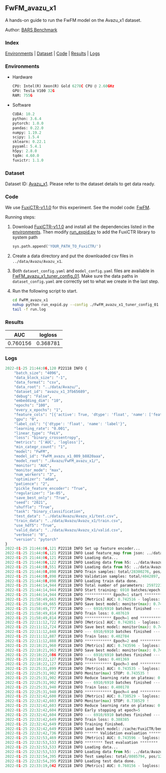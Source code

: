 ## FwFM_avazu_x1

A hands-on guide to run the FwFM model on the Avazu_x1 dataset.

Author: [BARS Benchmark](https://github.com/reczoo/BARS/blob/main/CITATION)

### Index
[Environments](#Environments) | [Dataset](#Dataset) | [Code](#Code) | [Results](#Results) | [Logs](#Logs)

### Environments
+ Hardware

  ```python
  CPU: Intel(R) Xeon(R) Gold 6278C CPU @ 2.60GHz
  GPU: Tesla V100 32G
  RAM: 755G

  ```

+ Software

  ```python
  CUDA: 10.2
  python: 3.6.4
  pytorch: 1.0.0
  pandas: 0.22.0
  numpy: 1.19.2
  scipy: 1.5.4
  sklearn: 0.22.1
  pyyaml: 5.4.1
  h5py: 2.8.0
  tqdm: 4.60.0
  fuxictr: 1.1.0

  ```

### Dataset
Dataset ID: [Avazu_x1](https://github.com/reczoo/Datasets/tree/main/Avazu/Avazu_x1). Please refer to the dataset details to get data ready.

### Code

We use [FuxiCTR-v1.1.0](https://github.com/reczoo/FuxiCTR/tree/v1.1.0) for this experiment. See the model code: [FwFM](https://github.com/reczoo/FuxiCTR/blob/v1.1.0/fuxictr/pytorch/models/FwFM.py).

Running steps:

1. Download [FuxiCTR-v1.1.0](https://github.com/reczoo/FuxiCTR/archive/refs/tags/v1.1.0.zip) and install all the dependencies listed in the [environments](#environments). Then modify [run_expid.py](./run_expid.py#L5) to add the FuxiCTR library to system path
    
    ```python
    sys.path.append('YOUR_PATH_TO_FuxiCTR/')
    ```

2. Create a data directory and put the downloaded csv files in `../data/Avazu/Avazu_x1`.

3. Both `dataset_config.yaml` and `model_config.yaml` files are available in [FwFM_avazu_x1_tuner_config_01](./FwFM_avazu_x1_tuner_config_01). Make sure the data paths in `dataset_config.yaml` are correctly set to what we create in the last step.

4. Run the following script to start.

    ```bash
    cd FwFM_avazu_x1
    nohup python run_expid.py --config ./FwFM_avazu_x1_tuner_config_01 --expid FwFM_avazu_x1_009_b8820aaa --gpu 0 > run.log &
    tail -f run.log
    ```

### Results

| AUC | logloss  |
|:--------------------:|:--------------------:|
| 0.760156 | 0.368781  |


### Logs
```python
2022-01-25 21:44:06,120 P22118 INFO {
    "batch_size": "4096",
    "data_block_size": "-1",
    "data_format": "csv",
    "data_root": "../data/Avazu/",
    "dataset_id": "avazu_x1_3fb65689",
    "debug": "False",
    "embedding_dim": "10",
    "epochs": "100",
    "every_x_epochs": "1",
    "feature_cols": "[{'active': True, 'dtype': 'float', 'name': ['feat_1', 'feat_2', 'feat_3', 'feat_4', 'feat_5', 'feat_6', 'feat_7', 'feat_8', 'feat_9', 'feat_10', 'feat_11', 'feat_12', 'feat_13', 'feat_14', 'feat_15', 'feat_16', 'feat_17', 'feat_18', 'feat_19', 'feat_20', 'feat_21', 'feat_22'], 'type': 'categorical'}]",
    "gpu": "0",
    "label_col": "{'dtype': 'float', 'name': 'label'}",
    "learning_rate": "0.001",
    "linear_type": "FeLV",
    "loss": "binary_crossentropy",
    "metrics": "['AUC', 'logloss']",
    "min_categr_count": "1",
    "model": "FwFM",
    "model_id": "FwFM_avazu_x1_009_b8820aaa",
    "model_root": "./Avazu/FwFM_avazu_x1/",
    "monitor": "AUC",
    "monitor_mode": "max",
    "num_workers": "3",
    "optimizer": "adam",
    "patience": "2",
    "pickle_feature_encoder": "True",
    "regularizer": "1e-05",
    "save_best_only": "True",
    "seed": "2021",
    "shuffle": "True",
    "task": "binary_classification",
    "test_data": "../data/Avazu/Avazu_x1/test.csv",
    "train_data": "../data/Avazu/Avazu_x1/train.csv",
    "use_hdf5": "True",
    "valid_data": "../data/Avazu/Avazu_x1/valid.csv",
    "verbose": "0",
    "version": "pytorch"
}
2022-01-25 21:44:06,121 P22118 INFO Set up feature encoder...
2022-01-25 21:44:06,121 P22118 INFO Load feature_map from json: ../data/Avazu/avazu_x1_3fb65689/feature_map.json
2022-01-25 21:44:06,121 P22118 INFO Loading data...
2022-01-25 21:44:06,122 P22118 INFO Loading data from h5: ../data/Avazu/avazu_x1_3fb65689/train.h5
2022-01-25 21:44:08,551 P22118 INFO Loading data from h5: ../data/Avazu/avazu_x1_3fb65689/valid.h5
2022-01-25 21:44:08,898 P22118 INFO Train samples: total/28300276, pos/4953382, neg/23346894, ratio/17.50%, blocks/1
2022-01-25 21:44:08,898 P22118 INFO Validation samples: total/4042897, pos/678699, neg/3364198, ratio/16.79%, blocks/1
2022-01-25 21:44:08,898 P22118 INFO Loading train data done.
2022-01-25 21:44:14,944 P22118 INFO Total number of parameters: 25972212.
2022-01-25 21:44:14,944 P22118 INFO Start training: 6910 batches/epoch
2022-01-25 21:44:14,944 P22118 INFO ************ Epoch=1 start ************
2022-01-25 21:58:49,663 P22118 INFO [Metrics] AUC: 0.742516 - logloss: 0.400041
2022-01-25 21:58:49,665 P22118 INFO Save best model: monitor(max): 0.742516
2022-01-25 21:58:49,777 P22118 INFO --- 6910/6910 batches finished ---
2022-01-25 21:58:49,814 P22118 INFO Train loss: 0.407619
2022-01-25 21:58:49,814 P22118 INFO ************ Epoch=1 end ************
2022-01-25 22:11:12,722 P22118 INFO [Metrics] AUC: 0.742851 - logloss: 0.399737
2022-01-25 22:11:12,724 P22118 INFO Save best model: monitor(max): 0.742851
2022-01-25 22:11:12,848 P22118 INFO --- 6910/6910 batches finished ---
2022-01-25 22:11:12,887 P22118 INFO Train loss: 0.402784
2022-01-25 22:11:12,888 P22118 INFO ************ Epoch=2 end ************
2022-01-25 22:18:21,960 P22118 INFO [Metrics] AUC: 0.743596 - logloss: 0.397926
2022-01-25 22:18:21,963 P22118 INFO Save best model: monitor(max): 0.743596
2022-01-25 22:18:22,086 P22118 INFO --- 6910/6910 batches finished ---
2022-01-25 22:18:22,127 P22118 INFO Train loss: 0.401369
2022-01-25 22:18:22,127 P22118 INFO ************ Epoch=3 end ************
2022-01-25 22:25:31,899 P22118 INFO [Metrics] AUC: 0.743535 - logloss: 0.398742
2022-01-25 22:25:31,902 P22118 INFO Monitor(max) STOP: 0.743535 !
2022-01-25 22:25:31,902 P22118 INFO Reduce learning rate on plateau: 0.000100
2022-01-25 22:25:31,902 P22118 INFO --- 6910/6910 batches finished ---
2022-01-25 22:25:31,940 P22118 INFO Train loss: 0.400178
2022-01-25 22:25:31,940 P22118 INFO ************ Epoch=4 end ************
2022-01-25 22:32:42,600 P22118 INFO [Metrics] AUC: 0.738529 - logloss: 0.400708
2022-01-25 22:32:42,603 P22118 INFO Monitor(max) STOP: 0.738529 !
2022-01-25 22:32:42,603 P22118 INFO Reduce learning rate on plateau: 0.000010
2022-01-25 22:32:42,604 P22118 INFO Early stopping at epoch=5
2022-01-25 22:32:42,604 P22118 INFO --- 6910/6910 batches finished ---
2022-01-25 22:32:42,649 P22118 INFO Train loss: 0.388385
2022-01-25 22:32:42,649 P22118 INFO Training finished.
2022-01-25 22:32:42,649 P22118 INFO Load best model: /cache/FuxiCTR/benchmarks/Avazu/FwFM_avazu_x1/avazu_x1_3fb65689/FwFM_avazu_x1_009_b8820aaa.model
2022-01-25 22:32:42,736 P22118 INFO ****** Validation evaluation ******
2022-01-25 22:32:53,469 P22118 INFO [Metrics] AUC: 0.743596 - logloss: 0.397926
2022-01-25 22:32:53,533 P22118 INFO ******** Test evaluation ********
2022-01-25 22:32:53,533 P22118 INFO Loading data...
2022-01-25 22:32:53,533 P22118 INFO Loading data from h5: ../data/Avazu/avazu_x1_3fb65689/test.h5
2022-01-25 22:32:54,395 P22118 INFO Test samples: total/8085794, pos/1232985, neg/6852809, ratio/15.25%, blocks/1
2022-01-25 22:32:54,395 P22118 INFO Loading test data done.
2022-01-25 22:33:19,042 P22118 INFO [Metrics] AUC: 0.760156 - logloss: 0.368781

```
